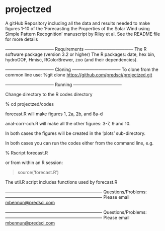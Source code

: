 # projectzed
A gitHub Repository including all the data and results needed to make figures 1-10 of the ‘Forecasting the Properties of the Solar Wind using Simple Pattern Recognition’ manuscript by Riley et al.
See the README file for more details

———————————
Requirements
———————————
The R software package (version 3.2 or higher)
The R packages: date, hex bin, hydroGOF, Hmisc, RColorBrewer, zoo (and their dependencies).

———————————
Cloning
———————————
To clone from the common line use:
%git clone https://github.com/predsci/projectzed.git

———————————
Running 
———————————

Change directory to the R codes directory

% cd projectzed/codes

forecast.R will make figures 1, 2a, 2b, and 8a-d 

anal-corr-coh.R will make all the other figures: 3-7, 9 and 10.

In both cases the figures will be created in the ‘plots’ sub-directory.

In both cases you can run the codes either from the command line, e.g.

% Rscript forecast.R

or from within an R session:

> source(‘forecast.R’)

The util.R script includes functions used by forecast.R

——————————————————————
Questions/Problems:
——————————————————————
Please email mbennun@predsci.com

——————————————————————
Questions/Problems:
——————————————————————
Please email mbennun@predsci.com
